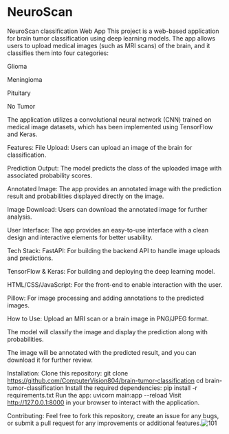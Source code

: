 # NeuroScan
 NeuroScan classification Web App
This project is a web-based application for brain tumor classification using deep learning models. The app allows users to upload medical images (such as MRI scans) of the brain, and it classifies them into four categories:

Glioma

Meningioma

Pituitary

No Tumor

The application utilizes a convolutional neural network (CNN) trained on medical image datasets, which has been implemented using TensorFlow and Keras.

Features:
File Upload: Users can upload an image of the brain for classification.

Prediction Output: The model predicts the class of the uploaded image with associated probability scores.

Annotated Image: The app provides an annotated image with the prediction result and probabilities displayed directly on the image.

Image Download: Users can download the annotated image for further analysis.

User Interface: The app provides an easy-to-use interface with a clean design and interactive elements for better usability.

Tech Stack:
FastAPI: For building the backend API to handle image uploads and predictions.

TensorFlow & Keras: For building and deploying the deep learning model.

HTML/CSS/JavaScript: For the front-end to enable interaction with the user.

Pillow: For image processing and adding annotations to the predicted images.

How to Use:
Upload an MRI scan or a brain image in PNG/JPEG format.

The model will classify the image and display the prediction along with probabilities.

The image will be annotated with the predicted result, and you can download it for further review.

Installation:
Clone this repository:
git clone https://github.com/ComputerVision804/brain-tumor-classification
cd brain-tumor-classification
Install the required dependencies:
pip install -r requirements.txt
Run the app:
uvicorn main:app --reload
Visit http://127.0.0.1:8000 in your browser to interact with the application.

Contributing:
Feel free to fork this repository, create an issue for any bugs, or submit a pull request for any improvements or additional features.![101](https://github.com/user-attachments/assets/95141d17-c909-4d0d-b1cc-28877c1784ba)
